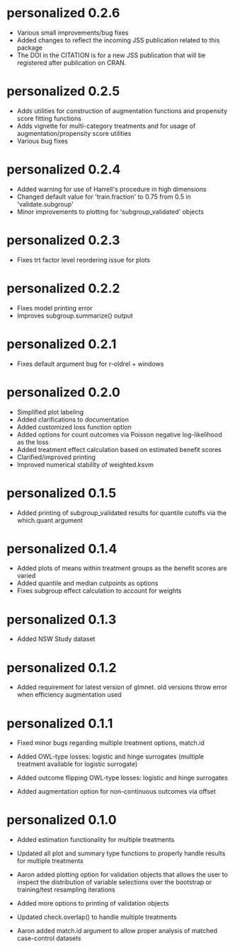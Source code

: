 # personalized 0.2.6
* Various small improvements/bug fixes
* Added changes to reflect the incoming JSS publication related to this package
* The DOI in the CITATION is for a new JSS publication that will be registered after
publication on CRAN.

# personalized 0.2.5

* Adds utilities for construction of augmentation functions and propensity score fitting functions
* Adds vignette for multi-category treatments and for usage of augmentation/propensity score utilities
* Various bug fixes

# personalized 0.2.4

* Added warning for use of Harrell's procedure in high dimensions
* Changed default value for 'train.fraction' to 0.75 from 0.5 in 'validate.subgroup'
* Minor improvements to plotting for 'subgroup_validated' objects

# personalized 0.2.3

* Fixes trt factor level reordering issue for plots

# personalized 0.2.2

* Fixes model printing error 
* Improves subgroup.summarize() output

# personalized 0.2.1

* Fixes default argument bug for r-oldrel + windows

# personalized 0.2.0

* Simplified plot labeling
* Added clarifications to documentation
* Added customized loss function option
* Added options for count outcomes via Poisson negative log-likelihood as the loss
* Added treatment effect calculation based on estimated benefit scores
* Clarified/improved printing
* Improved numerical stability of weighted.ksvm

# personalized 0.1.5

* Added printing of subgroup_validated results for quantile cutoffs via the which.quant argument

# personalized 0.1.4

* Added plots of means within treatment groups as the benefit scores are varied
* Added quantile and median cutpoints as options
* Fixes subgroup effect calculation to account for weights

# personalized 0.1.3

* Added NSW Study dataset

# personalized 0.1.2

* Added requirement for latest version of glmnet. old versions throw error when efficiency augmentation used

# personalized 0.1.1

* Fixed minor bugs regarding multiple treatment options, match.id

* Added OWL-type losses: logistic and hinge surrogates (multiple treatment available for logistic surrogate)

* Added outcome flipping OWL-type losses: logistic and hinge surrogates

* Added augmentation option for non-continuous outcomes via offset

# personalized 0.1.0

* Added estimation functionality for multiple treatments

* Updated all plot and summary type functions to properly handle results for multiple treatments

* Aaron added plotting option for validation objects that allows the user to inspect the distribution of variable selections over the bootstrap or training/test resampling iterations

* Added more options to printing of validation objects

* Updated check.overlap() to handle multiple treatments

* Aaron added match.id argument to allow proper analysis of matched case-control datasets
